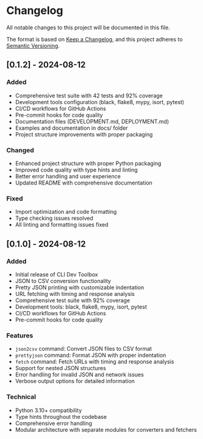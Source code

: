 # Changelog

All notable changes to this project will be documented in this file.

The format is based on [Keep a Changelog](https://keepachangelog.com/en/1.0.0/),
and this project adheres to [Semantic Versioning](https://semver.org/spec/v2.0.0.html).

## [0.1.2] - 2024-08-12

### Added
- Comprehensive test suite with 42 tests and 92% coverage
- Development tools configuration (black, flake8, mypy, isort, pytest)
- CI/CD workflows for GitHub Actions
- Pre-commit hooks for code quality
- Documentation files (DEVELOPMENT.md, DEPLOYMENT.md)
- Examples and documentation in docs/ folder
- Project structure improvements with proper packaging

### Changed
- Enhanced project structure with proper Python packaging
- Improved code quality with type hints and linting
- Better error handling and user experience
- Updated README with comprehensive documentation

### Fixed
- Import optimization and code formatting
- Type checking issues resolved
- All linting and formatting issues fixed

## [0.1.0] - 2024-08-12

### Added
- Initial release of CLI Dev Toolbox
- JSON to CSV conversion functionality
- Pretty JSON printing with customizable indentation
- URL fetching with timing and response analysis
- Comprehensive test suite with 92% coverage
- Development tools: black, flake8, mypy, isort, pytest
- CI/CD workflows for GitHub Actions
- Pre-commit hooks for code quality

### Features
- `json2csv` command: Convert JSON files to CSV format
- `prettyjson` command: Format JSON with proper indentation
- `fetch` command: Fetch URLs with timing and response analysis
- Support for nested JSON structures
- Error handling for invalid JSON and network issues
- Verbose output options for detailed information

### Technical
- Python 3.10+ compatibility
- Type hints throughout the codebase
- Comprehensive error handling
- Modular architecture with separate modules for converters and fetchers

